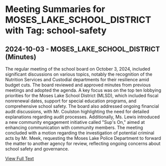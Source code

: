 # Meeting Summaries for MOSES_LAKE_SCHOOL_DISTRICT with Tag: school-safety

## 2024-10-03 - MOSES_LAKE_SCHOOL_DISTRICT (Minutes)

The regular meeting of the school board on October 3, 2024, included significant discussions on various topics, notably the recognition of the Nutrition Services and Custodial departments for their resilience amid budget cuts. The board reviewed and approved minutes from previous meetings and adopted the agenda. A key focus was on the top ten lobbying priorities for the Moses Lake School District (MLSD), which included fiscal nonrenewal dates, support for special education programs, and comprehensive school safety. The board also addressed ongoing financial audit discussions, with Mr. Coulston highlighting the need for detailed explanations regarding audit processes. Additionally, Ms. Lewis introduced a new community engagement initiative called "Sup's On," aimed at enhancing communication with community members. The meeting concluded with a motion regarding the investigation of potential criminal acts by Mr. Meek, requesting the Moses Lake Police Department to forward the matter to another agency for review, reflecting ongoing concerns about school safety and governance.

[View Full Text](https://raw.githubusercontent.com/VoronoiPerspectives/WashingtonStateSchoolBoardExplorer/refs/heads/main/data/countries/usa/states/wa/counties/grant/school_boards/moses_lake_school_district/2024/2024-10-03-minutes.txt)


